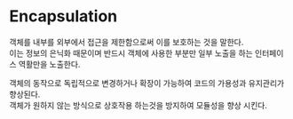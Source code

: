# Encapsulation

객체를 내부를 외부에서 접근을 제한함으로써 이를 보호하는 것을 말한다.  
이는 정보의 은닉화 때문이며 반드시 객체에 사용한 부분만 일부 노출을 하는 인터페이스 역활만을 노출한다.  

객체의 동작으로 독립적으로 변경하거나 확장이 가능하여 코드의 가용성과 유지관리가 향상된다.  
객체가 원하지 않는 방식으로 상호작용 하는것을 방지하여 모듈성을 향상 시킨다.
